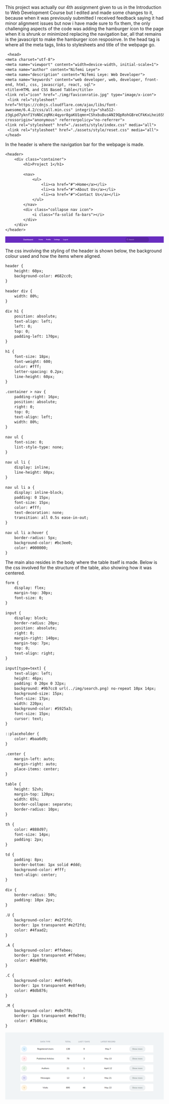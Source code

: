 This project was actually our 4th assignment given to us in the Introduction to Web Development Course 
but I edited and made some changes to it, because when it was previously submitted I received feedback 
saying it had minor alignment issues but now i have made sure to fix them, the only challenging aspects
of the code was adding the hamburger icon to the page when it is shrunk or minimized replacing the 
navigation bar, all that remains is the javascript to make the hamburger icon resposinve.
In the head tag is where all the meta tags, links to stylesheets and title of the webpage go.
```
 <head>
<meta charset="utf-8">
<meta name="viewport" content="width=device-width, initial-scale=1">
<meta name="author" content="Nifemi Leye">
<meta name="description" content="Nifemi Leye: Web Developer">
<meta name="keywords" content="web developer, web, developer, front-end, html, css, javascript, react, sql">
<title>HTML and CSS Based Table</title>
<link rel="icon" href="./img/faviconratio.jpg" type="image/x-icon">
 <link rel="stylesheet" href="https://cdnjs.cloudflare.com/ajax/libs/font-awesome/6.4.2/css/all.min.css" integrity="sha512-z3gLpd7yknf1YoNbCzqRKc4qyor8gaKU1qmn+CShxbuBusANI9QpRohGBreCFkKxLhei6S9CQXFEbbKuqLg0DA==" crossorigin="anonymous" referrerpolicy="no-referrer">
<link rel="stylesheet" href="./assets/style/index.css" media="all">
 <link rel="stylesheet" href="./assets/style/reset.css" media="all">
</head>
```

In the header is where the navigation bar for the webpage is made.
```
<header>
    <div class="container">
        <h1>Project 1</h1>

        <nav>
            <ul>
                <li><a href="#">Home</a></li>
                <li><a href="#">About Us</a></li>
                <li><a href="#">Contact Us</a></li>
            </ul>
        </nav>
        <div class="collapse nav icon">
            <i class="fa-solid fa-bars"></i>
        </div>
    </div>        
</header>
```
![Header](assets/img/Header.png)

The css involving the styling of the header is shown below, the background colour used and how the items where aligned.
```
header {
    height: 60px;
    background-color: #682cc0;
}

header div {
    width: 80%;
}

div h1 {
    position: absolute;
    text-align: left;
    left: 0;
    top: 0;
    padding-left: 170px;
}

h1 {
    font-size: 18px;
    font-weight: 600;
    color: #fff;
    letter-spacing: 0.2px;
    line-height: 60px;
}

.container > nav {
    padding-right: 16px;
    position: absolute;
    right: 0;
    top: 0;
    text-align: left;
    width: 80%;
}

nav ul {
    font-size: 0;
    list-style-type: none;
}

nav ul li {
    display: inline;
    line-height: 60px;
}

nav ul li a {
    display: inline-block;
    padding: 0 15px;
    font-size: 15px;
    color: #fff;
    text-decoration: none;
    transition: all 0.5s ease-in-out;
}

nav ul li a:hover {
    border-radius: 5px;
    background-color: #bc3ee0;
    color: #000000;
}
```


The main also resides in the body where the table itself is made.
Below is the css involved for the structure of the table, also showing how it was centered. 

```
form {
    display: flex;
    margin-top: 30px;
    font-size: 0;
}

input {
    display: block;
    border-radius: 20px;
    position: absolute;
    right: 0;
    margin-right: 140px;
    margin-top: 7px;
    top: 0;
    text-align: right;
}

input[type=text] {
    text-align: left;
    height: 46px;
    padding: 0 20px 0 32px;
    background: #9b7cc8 url(../img/search.png) no-repeat 10px 14px;
    background-size: 15px;
    font-size: 17px;
    width: 220px;
    background-color: #5925a3;
    font-size: 15px;
    cursor: text;
}

::placeholder {
    color: #baa6d9;
}

.center {
    margin-left: auto;
    margin-right: auto;
    place-items: center;
}

table {
    height: 52vh;
    margin-top: 120px;
    width: 65%;
    border-collapse: separate;
    border-radius: 10px;
}

th {
    color: #888d97;
    font-size: 14px;    
    padding: 2px;
}

td {
    padding: 8px;
    border-bottom: 1px solid #ddd;
    background-color: #fff;
    text-align: center;
}

div {
    border-radius: 50%;
    padding: 10px 2px;
}

.U {
    background-color: #e2f2fd;
    border: 1px transparent #e2f2fd;
    color: #4faad2;
}

.A {
    background-color: #ffebee;
    border: 1px transparent #ffebee;
    color: #de8f90;
}

.C {
    background-color: #e8f4e9;
    border: 1px transparent #e8f4e9;
    color: #8db876;
}

.M {
    background-color: #e8e7f8;
    border: 1px transparent #e8e7f8;
    color: #7b86ca;
}
```
![Table](assets/img/Table.png)
